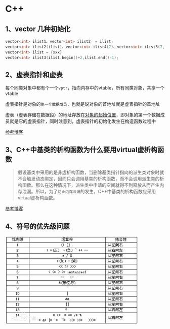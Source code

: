 # C++
## 1、vector 几种初始化

```c++
vector<int> ilist1、vector<int> ilist2  = ilist; 
vector<int> ilist2(ilist)、vector<int> ilist4(7)、vector<int> ilist5(7,3);
vector<int> ilist = {xxx}
vector<int> ilist3(ilist.begin()+2,ilist.end()-1);
```

## 2、虚表指针和虚表

每个同类对象中都有个一个`vptr`，指向内存中的vtable，所有同类对象，共享一个vtable

虚表指针是对象的`第一个数据成员`，也就是说对象的首地址就是虚表指针的首地址

虚表（虚表存储在数据段）的地址存放在<u>对象的起始位置</u>，即对象的第一个数据成员就是它的虚表指针，同时注意到，虚表指针的初始化发生在构造函数过程中

[参考博客](https://www.cnblogs.com/lsh123/p/7429475.html)



## 3、C++中基类的析构函数为什么要用virtual虚析构函数

> 假设基类中采用的是非虚析构函数，当删除基类指针指向的派生类对象时就不会触发动态绑定，因而只会调用基类的析构函数，而不会调用派生类的析构函数。那么在这种情况下，派生类中申请的空间就得不到释放从而产生内存泄漏。所以，为了`防止内存泄漏`的发生，C++中基类的析构函数应采用virtual虚析构函数。

[参考博客](https://blog.csdn.net/yhc166188/article/details/81587442)



## 4、符号的优先级问题

![](images/63d9f2d3572c11df57c9a205612762d0f703c2f8.jpg)